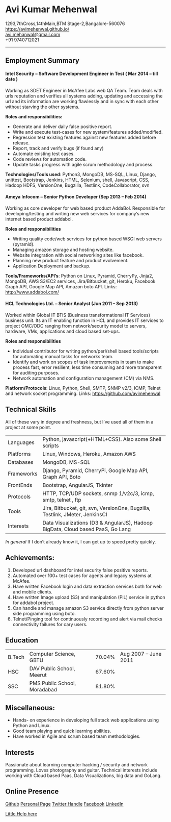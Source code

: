 Avi Kumar Mehenwal
==================================================

1293,7thCross,14thMain,BTM Stage-2,Bangalore-560076<br>
https://avimehenwal.github.io/<br>
avi.mehanwal@gmail.com<br>
+91 9740712021<br>

___


Employment Summary
--------------------------

#### Intel Security – Software Development Engineer in Test ( Mar 2014 – till date )
Working as SDET Engineer in McAfee Labs web QA Team. Team deals with urls reputation and verifies all systems adding, updating and accessing the url and its information are working flawlessly and in sync with each other without starving the other systems.

**Roles and responsibilities:**

* Generate and deliver daily false positive report.
* Write and execute test-cases for new system/features added/modified.
* Regression test existing features against new features added before release.
* Report, track and verify bugs (if found any)
* Automate existing test cases.
* Code reviews for automation code.
* Update tasks progress with agile scrum methodology and process.

**Technologies/Tools used**: Python3, MongoDB, MS-SQL, Linux, Django, unittest, Bootstrap, Jenkins, HTML, Selenium, shell, Javascript, CSS, Hadoop HDFS, VersionOne, Bugzilla, Testlink, CodeCollaborator, svn


#### Ameya Infocom – Senior Python Developer (Sep 2013 – Feb 2014)
Working as core developer for web based product AddaBol. Responsible for developing/testing and writing new web services for company’s new internet based product addabol. 

**Roles and responsibilities**

* Writing quality code/web services for python based WSGI web servers (pyramid).
* Managing amazon storage and hosting website.
* Website integration with social networking sites like facebook.
* Planning new product feature and product evolvement.
* Application Deployment and backup.

**Tools/Frameworks/API’s**: Python on Linux, Pyramid, CherryPy, Jinja2, MongoDB, AWS S3/EC2 services, Jira/Bitbucket, git, Heroku, Facebook Graph API, Google Map API, Amazon boto API.
Links: http://www.addabol.com/


#### HCL Technologies Ltd. – Senior Analyst (Jun 2011 – Sep 2013)
Worked within Global IT BTIS (Business transformational IT Services) business unit. Its an IT enabling function in HCL and provides IT services to project OMC/ODC ranging from network/security model to servers, hardware, VMs, applications and cloud based set-ups.

**Roles and responsibilities**

* Individual contributor for writing python/perl/shell based tools/scripts for automating manual tasks for networks team.
* Identify and work on scopes of task improvements in team to make process fast, error resilient, less time consuming and more transparent for auditing purposes.
* Network automation and configuration management (CM) via NMS.

**Platform/Protocols**: Linux, Python, Shell, SMTP, SNMP v2/3, ICMP, Telnet and network socket programming.
Links: https://github.com/avimehenwal


Technical Skills
----------------------
All of these vary in degree and freshness, but I’ve used all of them in a project at some point.

|           |                                                      |
------------|------------------------------------------------------
Languages   | Python, javascript(+HTML+CSS). Also some Shell scripts
Platforms   | Linux, Windows, Heroku, Amazon AWS
Databases   | MongoDB, MS-SQL
Frameworks  | Django, Pyramid, CherryPi, Google Map API, Graph API, Boto
FrontEnds   | Bootstrap, AngularJS, Tkinter
Protocols   | HTTP, TCP/UDP sockets, snmp 1/v2c/3, icmp, smtp, telnet , ftp
Tools       | Jira, Bitbucket, git, svn, VersionOne, Bugzilla, Testlink, JMeter, JenkinsCI
Interests   | Data Visualizations (D3 & AngularJS), Hadoop BigData, Cloud based PaaS, Go Lang


*In general*  If I don’t already know it, I can get up to speed pretty quickly.


Achievements:
-----------------------
1. Developed url dashboard for intel security false positive reports.
2. Automated over 100+ test cases for agents and legacy systems at McAfee.
3. Have written Facebook login and data extraction services both for web and mobile clients.
4. Have written Image upload (S3) and manipulation (PIL) service in python for addabol project. 
5. Can handle and manage amazon S3 service directly from python server side programming using boto.
6. Telnet/Pinging tool for continuously recording and alert via mail checks connectivity failures for cary users.


Education
-------------------

|        |                              |        |                      |
---------|------------------------------|--------|----------------------|
| B.Tech | Computer Science, GBTU       | 70.04% | Aug 2007 – June 2011 |
| HSC    | DAV Public School, Meerut    | 67.60% |                      |
| SSC    | PMS Public School, Moradabad | 81.80% |                      |


Miscellaneous:
-------------------------
* Hands- on experience in developing full stack web applications using Python and Linux.
* Good team playing and quick learning abilities.
* Have worked in Agile and scrum based team methodologies.


Interests
------------------------
Passionate about learning computer hacking / security and network programming. Loves photography and guitar. Technical interests include working with Cloud based Paas, Data Visualizations, big data and GoLang.


Online Presence
--------------------------

[Github](https://github.com/avimehenwal/)
[Personal Page](https://avimehenwal.github.io/)
[Twitter Handle](https://twitter.com/avimehenwal)
[Facebook](https://www.facebook.com/avimehanwal)
[LinkedIn](http://in.linkedin.com/pub/avi-mehenwal/33/30a/428)


[Little Help here](http://www.crypti.cc/cv/)